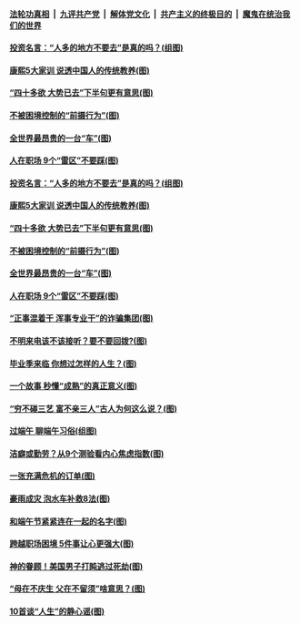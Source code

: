 ####  [法轮功真相](../../../../basic/blob/master/README.md?t=06271802) &nbsp;|&nbsp; [九评共产党](../../../../9ping.md/blob/master/README.md?t=06271802) &nbsp;|&nbsp; [解体党文化](../../../../jtdwh.md/blob/master/README.md?t=06271802)  &nbsp;|&nbsp; [共产主义的终极目的](../../../../gczydzjmd.md/blob/master/README.md?t=06271802) &nbsp;|&nbsp; [魔鬼在统治我们的世界](../../../../mgztzwmdsj.md/blob/master/README.md?t=06271802) 

#### [投资名言：“人多的地方不要去”是真的吗？(组图)](../pages/p8/937855.md?t=06271802) 

#### [康熙5大家训 说透中国人的传统教养(图)](../pages/p8/937696.md?t=06271802) 

#### [“四十多欲 大势已去”下半句更有意思(图)](../pages/p8/937811.md?t=06271802) 

#### [不被困境控制的“前摄行为”(图)](../pages/p8/937145.md?t=06271802) 

#### [全世界最昂贵的一台“车”(图)](../pages/p8/937477.md?t=06271802) 

#### [人在职场 9个“雷区”不要踩(图)](../pages/p8/937766.md?t=06271802) 

#### [投资名言：“人多的地方不要去”是真的吗？(组图)](../pages/p8/937855.md?t=06271802) 

#### [康熙5大家训 说透中国人的传统教养(图)](../pages/p8/937696.md?t=06271802) 

#### [“四十多欲 大势已去”下半句更有意思(图)](../pages/p8/937811.md?t=06271802) 

#### [不被困境控制的“前摄行为”(图)](../pages/p8/937145.md?t=06271802) 

#### [全世界最昂贵的一台“车”(图)](../pages/p8/937477.md?t=06271802) 

#### [人在职场 9个“雷区”不要踩(图)](../pages/p8/937766.md?t=06271802) 

#### [“正事混着干 浑事专业干”的诈骗集团(图)](../pages/p8/937732.md?t=06271802) 

#### [不明来电该不该接听？要不要回拨?(图)](../pages/p8/936929.md?t=06271802) 

#### [毕业季来临 你想过怎样的人生？(图)](../pages/p8/937661.md?t=06271802) 

#### [一个故事 秒懂“成熟”的真正意义(图)](../pages/p8/936405.md?t=06271802) 

#### [“穷不碰三艺 富不亲三人”古人为何这么说？(图)](../pages/p8/937602.md?t=06271802) 

#### [过端午 聊端午习俗(组图)](../pages/p8/937246.md?t=06271802) 

#### [洁癖或勤劳？从9个测验看内心焦虑指数(图)](../pages/p8/937558.md?t=06271802) 

#### [一张充满危机的订单(图)](../pages/p8/936981.md?t=06271802) 

#### [豪雨成灾 泡水车补救8法(图)](../pages/p8/937526.md?t=06271802) 

#### [和端午节紧紧连在一起的名字(图)](../pages/p8/937448.md?t=06271802) 

#### [跨越职场困境 5件事让心更强大(图)](../pages/p8/937375.md?t=06271802) 

#### [神的眷顾！美国男子打盹逃过死劫(图)](../pages/p8/936985.md?t=06271802) 

#### [“母在不庆生 父在不留须”啥意思？(图)](../pages/p8/937234.md?t=06271802) 

#### [10首谈“人生”的静心谣(图)](../pages/p8/936965.md?t=06271802) 

